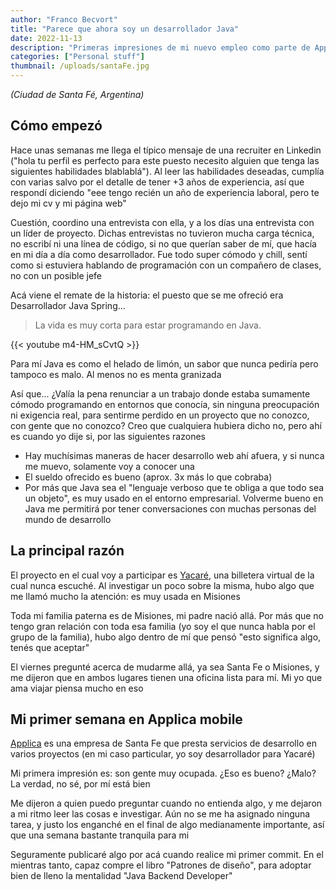 ```yaml
---
author: "Franco Becvort"
title: "Parece que ahora soy un desarrollador Java"
date: 2022-11-13
description: "Primeras impresiones de mi nuevo empleo como parte de Applica mobile"
categories: ["Personal stuff"]
thumbnail: /uploads/santaFe.jpg
---
```

_\(Ciudad de Santa Fé, Argentina\)_

## Cómo empezó

Hace unas semanas me llega el típico mensaje de una recruiter en Linkedin \("hola tu perfil es perfecto para este puesto necesito alguien que tenga las siguientes habilidades blablablá"\). Al leer las habilidades deseadas, cumplía con varias salvo por el detalle de tener +3 años de experiencia, así que respondí diciendo "eee tengo recién un año de experiencia laboral, pero te dejo mi cv y mi página web"

Cuestión, coordino una entrevista con ella, y a los días una entrevista con un líder de proyecto. Dichas entrevistas no tuvieron mucha carga técnica, no escribí ni una línea de código, si no que querían saber de mí, que hacía en mi día a día como desarrollador. Fue todo super cómodo y chill, sentí como si estuviera hablando de programación con un compañero de clases, no con un posible jefe

Acá viene el remate de la historia: el puesto que se me ofreció era Desarrollador Java Spring...

> La vida es muy corta para estar programando en Java.

{{< youtube m4-HM_sCvtQ >}}

Para mí Java es como el helado de limón, un sabor que nunca pediría pero tampoco es malo. Al menos no es menta granizada

Así que... ¿Valía la pena renunciar a un trabajo donde estaba sumamente cómodo programando en entornos que conocía, sin ninguna preocupación ni exigencia real, para sentirme perdido en un proyecto que no conozco, con gente que no conozco? Creo que cualquiera hubiera dicho no, pero ahí es cuando yo dije si, por las siguientes razones

- Hay muchísimas maneras de hacer desarrollo web ahí afuera, y si nunca me muevo, solamente voy a conocer una
- El sueldo ofrecido es bueno \(aprox. 3x más lo que cobraba\)
- Por más que Java sea el "lenguaje verboso que te obliga a que todo sea un objeto", es muy usado en el entorno empresarial. Volverme bueno en Java me permitirá por tener conversaciones con muchas personas del mundo de desarrollo

## La principal razón

El proyecto en el cual voy a participar es [Yacaré](https://yacare.com/), una billetera virtual de la cual nunca escuché. Al investigar un poco sobre la misma, hubo algo que me llamó mucho la atención: es muy usada en Misiones

Toda mi familia paterna es de Misiones, mi padre nació allá. Por más que no tengo gran relación con toda esa familia \(yo soy el que nunca habla por el grupo de la familia\), hubo algo dentro de mí que pensó "esto significa algo, tenés que aceptar"

El viernes pregunté acerca de mudarme allá, ya sea Santa Fe o Misiones, y me dijeron que en ambos lugares tienen una oficina lista para mí. Mi yo que ama viajar piensa mucho en eso

## Mi primer semana en Applica mobile

[Applica](http://www.applica-mobile.com/?lang=es) es una empresa de Santa Fe que presta servicios de desarrollo en varios proyectos \(en mi caso particular, yo soy desarrollador para Yacaré\)

Mi primera impresión es: son gente muy ocupada. ¿Eso es bueno? ¿Malo? La verdad, no sé, por mí está bien

Me dijeron a quien puedo preguntar cuando no entienda algo, y me dejaron a mi ritmo leer las cosas e investigar. Aún no se me ha asignado ninguna tarea, y justo los enganché en el final de algo medianamente importante, así que una semana bastante tranquila para mi

Seguramente publicaré algo por acá cuando realice mi primer commit. En el mientras tanto, capaz compre el libro "Patrones de diseño", para adoptar bien de lleno la mentalidad "Java Backend Developer"